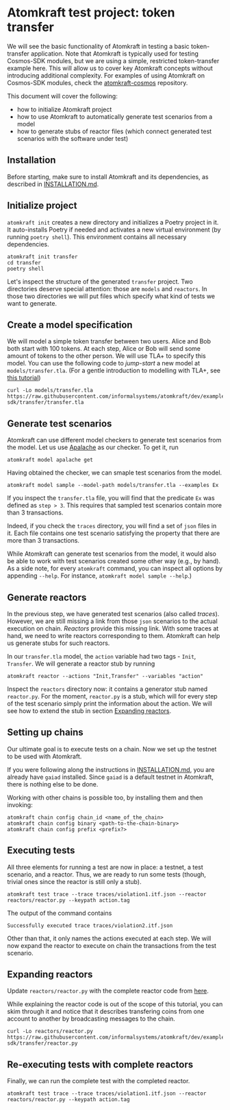 # Atomkraft test project: token transfer

We will see the basic functionality of Atomkraft in testing a basic token-transfer application.
Note that Atomkraft is typically used for testing Cosmos-SDK modules,
but we are using a simple, restricted token-transfer example here.
This will allow us to cover key Atomkraft concepts without introducing additional complexity.
For examples of using Atomkraft on Cosmos-SDK modules, check the [atomkraft-cosmos](https://github.com/informalsystems/atomkraft-cosmos) repository.

This document will cover the following:

- how to initialize Atomkraft project
- how to use Atomkraft to automatically generate test scenarios from a model
- how to generate stubs of reactor files (which connect generated test scenarios with the software under test)

## Installation

Before starting, make sure to install Atomkraft and its dependencies, as described in [INSTALLATION.md](/INSTALLATION.md).

## Initialize project

`atomkraft init` creates a new directory and initializes a Poetry project in it.
It auto-installs Poetry if needed and activates a new virtual environment (by running `poetry shell`).
This environment contains all necessary dependencies.

<!--
```sh
$ atomkraft init transfer
...
$ cd transfer
```
 -->

```
atomkraft init transfer
cd transfer
poetry shell
```

Let's inspect the structure of the generated `transfer` project.
Two directories deserve special attention: those are `models` and `reactors`.
In those two directories we will put files which specify what kind of tests we want to generate.

## Create a model specification

We will model a simple token transfer between two users.
Alice and Bob both start with 100 tokens.
At each step, Alice or Bob will send some amount of tokens to the other person.
We will use TLA+ to specify this model.
You can use the following code to _jump-start_ a new model at `models/transfer.tla`.
(For a gentle introduction to modelling with TLA+, see [this tutorial](https://mbt.informal.systems/docs/tla_basics_tutorials/))

<!-- $MDX dir=transfer
```sh
$ curl -Lo models/transfer.tla https://raw.githubusercontent.com/informalsystems/atomkraft/dev/examples/cosmos-sdk/transfer/transfer.tla
...
$ cat models/transfer.tla
---- MODULE transfer ----
EXTENDS Apalache, Integers, FiniteSets

VARIABLES
    \* @type: Int -> Int;
    balances,
    \* @type: [tag: Str, value: [n_wallet: Int, sender: Int, receiver: Int, amount: Int]];
    action,
    \* @type: Int;
    step

WALLETS == 0..1

Init ==
    /\ balances = [wallet \in WALLETS |-> 100]
    /\ action = [tag |-> "Init", value |-> [n_wallet |-> Cardinality(WALLETS)]]
    /\ step = 0

Next ==
    \E sender \in WALLETS:
    \E receiver \in WALLETS:
    \E amount \in 0..balances[sender]:
        /\ sender /= receiver
        /\ balances' = [
            balances EXCEPT
            ![sender] = @ - amount,
            ![receiver] = @ + amount
            ]
        /\ action' = [tag |-> "Transfer", value |-> [sender |-> sender, receiver |-> receiver, amount |-> amount]]
    /\ step' = step + 1

View ==
    IF action.tag = "Transfer"
    THEN action.value
    ELSE [sender |-> -1, receiver |-> -1, amount |-> 0]

...

====
```
-->

```
curl -Lo models/transfer.tla https://raw.githubusercontent.com/informalsystems/atomkraft/dev/examples/cosmos-sdk/transfer/transfer.tla
```

## Generate test scenarios

Atomkraft can use different model checkers to generate test scenarios from the model.
Let us use [Apalache](https://apalache.informal.systems/) as our checker.
To get it, run

<!-- $MDX dir=transfer
```sh
$ atomkraft model apalache get
...
```
-->

```
atomkraft model apalache get
```

Having obtained the checker, we can smaple test scenarios from the model.

<!-- $MDX dir=transfer
```sh
$ atomkraft model sample --model-path models/transfer.tla --examples Ex
...
```
-->

```
atomkraft model sample --model-path models/transfer.tla --examples Ex
```

If you inspect the `transfer.tla` file, you will find that the predicate `Ex` was defined as `step > 3`.
This requires that sampled test scenarios contain more than 3 transactions.

Indeed, if you check the `traces` directory, you will find a set of `json` files in it.
Each file contains one test scenario satisfying the property that there are more than 3 transactions.

While Atomkraft can generate test scenarios from the model, it would also be able to work with test scenarios created some other way (e.g., by hand).
As a side note, for every `atomkraft` command, you can inspect all options by appending `--help`.
For instance, `atomkraft model sample --help`.)

## Generate reactors

In the previous step, we have generated test scenarios (also called _traces_).
However, we are still missing a link from those `json` scenarios to the actual execution on chain.
_Reactors_ provide this missing link.
With some traces at hand, we need to write reactors corresponding to them.
Atomkraft can help us generate stubs for such reactors.

In our `transfer.tla` model, the `action` variable had two tags - `Init`, `Transfer`.
We will generate a reactor stub by running

<!-- $MDX dir=transfer
```sh
$ atomkraft reactor --actions "Init,Transfer" --variables "action"
```
-->

```
atomkraft reactor --actions "Init,Transfer" --variables "action"
```

Inspect the `reactors` directory now: it contains a generator stub named `reactor.py`.
For the moment, `reactor.py` is a stub, which will for every step of the test scenario simply print the information about the action.
We will see how to extend the stub in section [Expanding reactors](#expanding-reactors).

## Setting up chains

Our ultimate goal is to execute tests on a chain.
Now we set up the testnet to be used with Atomkraft.

If you were following along the instructions in [INSTALLATION.md](/INSTALLATION.md), you are already have `gaiad` installed.
Since `gaiad` is a default testnet in Atomkraft, there is nothing else to be done.

Working with other chains is possible too, by installing them and then invoking:

```
atomkraft chain config chain_id <name_of_the_chain>
atomkraft chain config binary <path-to-the-chain-binary>
atomkraft chain config prefix <prefix?>
```

## Executing tests

All three elements for running a test are now in place: a testnet, a test scenario, and a reactor.
Thus, we are ready to run some tests (though, trivial ones since the reactor is still only a stub).

<!-- $MDX dir=transfer
```sh
$ poetry run atomkraft test trace --trace traces/violation1.itf.json --reactor reactors/reactor.py --keypath action.tag
...
Successfully executed trace traces/violation1.itf.json
...
```
-->

```
atomkraft test trace --trace traces/violation1.itf.json --reactor reactors/reactor.py --keypath action.tag
```

The output of the command contains

```
Successfully executed trace traces/violation2.itf.json
```

Other than that, it only names the actions executed at each step.
We will now expand the reactor to execute on chain the transactions from the test scenario.

## Expanding reactors

Update `reactors/reactor.py` with the complete reactor code from [here](https://raw.githubusercontent.com/informalsystems/atomkraft/dev/examples/cosmos-sdk/transfer/reactor.py).

While explaining the reactor code is out of the scope of this tutorial, you can skim through it and notice that it describes transfering coins from one account to another by broadcasting messages to the chain.

<!-- $MDX dir=transfer
```sh
$ curl -Lo reactors/reactor.py https://raw.githubusercontent.com/informalsystems/atomkraft/dev/examples/cosmos-sdk/transfer/reactor.py
-->

```
curl -Lo reactors/reactor.py https://raw.githubusercontent.com/informalsystems/atomkraft/dev/examples/cosmos-sdk/transfer/reactor.py
```

## Re-executing tests with complete reactors

Finally, we can run the complete test with the completed reactor.

<!-- $MDX dir=transfer
```sh
$ atomkraft test trace --trace traces/violation1.itf.json --reactor reactors/reactor.py --keypath action.tag
...
Successfully executed trace traces/violation1.itf.json
...
```
-->

```
atomkraft test trace --trace traces/violation1.itf.json --reactor reactors/reactor.py --keypath action.tag
```
